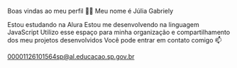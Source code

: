 Boas vindas ao meu perfil 💙💙
Meu nome é Júlia Gabriely

Estou estudando na Alura
Estou me desenvolvendo na linguagem JavaScript
Utilizo esse espaço para minha organização e compartilhamento dos meu projetos desenvolvidos
Você pode entrar em contato comigo 📫

00001126101564sp@al.educacao.sp.gov.br
